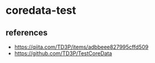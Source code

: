 # coredata-test

## references
- https://qiita.com/TD3P/items/adbbeee827995cffd509
- https://github.com/TD3P/TestCoreData